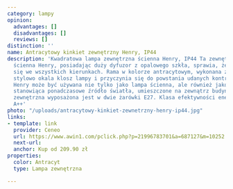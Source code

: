 ```yaml
---
category: lampy
opinion:
  advantages: []
  disadvantages: []
  reviews: []
distinction: ''
name: Antracytowy kinkiet zewnętrzny Henry, IP44
description: 'Kwadratowa lampa zewnętrzna ścienna Henry, IP44 Ta zewnętrzna lampa
  ścienna Henry, posiadając duży dyfuzor z opalowego szkła, sprawia, że światło rozchodzi
  się we wszystkich kierunkach. Rama w kolorze antracytowym, wykonana z aluminium,
  stylowo okala klosz lampy i przyczynia się do powstania udanych kontrastów kolorystycznych.
  Henry może być używana nie tylko jako lampa ścienna, ale również jako lampa sufitowa,
  stanowiąca ponadczasowe źródło światła, umieszczone na zewnątrz budynku. Ta lampa
  zewnętrzna wyposażona jest w dwie żarówki E27. Klasa efektywności energetycznej:
  A++'
photo: "/uploads/antracytowy-kinkiet-zewnetrzny-henry-ip44.jpg"
links:
- template: link
  provider: Ceneo
  url: https://www.awin1.com/pclick.php?p=21996783701&a=687127&m=10252
  next-url:
  anchor: Kup od 209.90 zł
properties:
  color: Antracyt
  type: Lampa zewnętrzna

---
```

